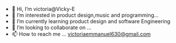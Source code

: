 - 👋 Hi, I’m victoria@Vicky-E
- 👀 I’m interested in product design,music and programming...
- 🌱 I’m currently learning product design and software Engineering
- 💞️ I’m looking to collaborate on ...
- 📫 How to reach me ... victoriaemmanuel630@gmail.com

<!---
Vicky-E/Vicky-E is a ✨ special ✨ repository because its `README.md` (this file) appears on your GitHub profile.
You can click the Preview link to take a look at your changes.
--->
